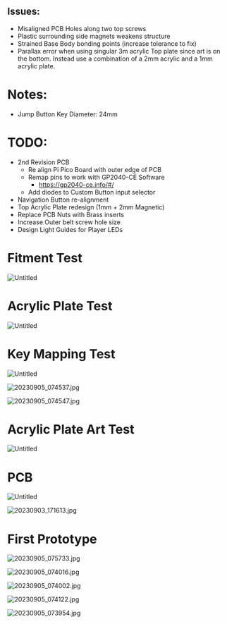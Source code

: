 ## Issues:

- Misaligned PCB Holes along two top screws
- Plastic surrounding side magnets weakens structure
- Strained Base Body bonding points (increase tolerance to fix)
- Parallax error when using singular 3m acrylic Top plate since art is on the bottom. Instead use a combination of a 2mm acrylic and a 1mm acrylic plate.

# Notes:

- Jump Button Key Diameter: 24mm

# TODO:

- 2nd Revision PCB
    - Re align Pi Pico Board with outer edge of PCB
    - Remap pins to work with GP2040-CE Software
        - https://gp2040-ce.info/#/
    - Add diodes to Custom Button input selector
- Navigation Button re-alignment
- Top Acrylic Plate redesign (1mm + 2mm Magnetic)
- Replace PCB Nuts with Brass inserts
- Increase Outer belt screw hole size
- Design Light Guides for Player LEDs

# Fitment Test

![Untitled](https://prod-files-secure.s3.us-west-2.amazonaws.com/42d1c9ef-3bda-4041-8e41-d6d5c87c9da4/62b01d7a-a36a-44af-905a-5128a9c87530/Untitled.png)

# Acrylic Plate Test

![Untitled](https://prod-files-secure.s3.us-west-2.amazonaws.com/42d1c9ef-3bda-4041-8e41-d6d5c87c9da4/6d1cb12d-b00d-4056-ae59-02eb37a3fbc5/Untitled.png)

# Key Mapping Test

![Untitled](https://prod-files-secure.s3.us-west-2.amazonaws.com/42d1c9ef-3bda-4041-8e41-d6d5c87c9da4/66eb71e6-386f-4d13-a459-6e85acf5fb4b/Untitled.png)

![20230905_074537.jpg](https://prod-files-secure.s3.us-west-2.amazonaws.com/42d1c9ef-3bda-4041-8e41-d6d5c87c9da4/f5616d86-3592-4fb7-9097-1cb3bb5579db/20230905_074537.jpg)

![20230905_074547.jpg](https://prod-files-secure.s3.us-west-2.amazonaws.com/42d1c9ef-3bda-4041-8e41-d6d5c87c9da4/52c566ad-ea45-4525-9991-8642b221e495/20230905_074547.jpg)

# Acrylic Plate Art Test

![Untitled](https://prod-files-secure.s3.us-west-2.amazonaws.com/42d1c9ef-3bda-4041-8e41-d6d5c87c9da4/7e3e89cc-8de3-4db7-9d94-836a32a0ea93/Untitled.png)

# PCB

![Untitled](https://prod-files-secure.s3.us-west-2.amazonaws.com/42d1c9ef-3bda-4041-8e41-d6d5c87c9da4/fd4415ae-47d1-4735-9b1a-0e1e385edb12/Untitled.png)

![20230903_171613.jpg](https://prod-files-secure.s3.us-west-2.amazonaws.com/42d1c9ef-3bda-4041-8e41-d6d5c87c9da4/833620c5-603e-426a-acf1-ab47920b2262/20230903_171613.jpg)

# First Prototype

![20230905_075733.jpg](https://prod-files-secure.s3.us-west-2.amazonaws.com/42d1c9ef-3bda-4041-8e41-d6d5c87c9da4/54829f68-db8f-4982-9546-e201a098c6e0/20230905_075733.jpg)

![20230905_074016.jpg](https://prod-files-secure.s3.us-west-2.amazonaws.com/42d1c9ef-3bda-4041-8e41-d6d5c87c9da4/5035779e-a1d4-4cc8-9d66-442ee25487fc/20230905_074016.jpg)

![20230905_074002.jpg](https://prod-files-secure.s3.us-west-2.amazonaws.com/42d1c9ef-3bda-4041-8e41-d6d5c87c9da4/f0c37ca5-8a0b-46e9-aa3a-ef0234777f80/20230905_074002.jpg)

![20230905_074122.jpg](https://prod-files-secure.s3.us-west-2.amazonaws.com/42d1c9ef-3bda-4041-8e41-d6d5c87c9da4/18260925-40e4-45de-b14b-52a153863609/20230905_074122.jpg)

![20230905_073954.jpg](https://prod-files-secure.s3.us-west-2.amazonaws.com/42d1c9ef-3bda-4041-8e41-d6d5c87c9da4/3ea42e54-02e1-4044-8181-a27122713d7a/20230905_073954.jpg)